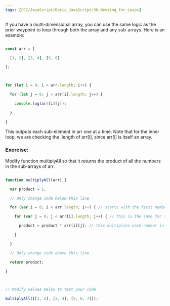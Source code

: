 ```yaml
---
tags: [FCC/JavaScript/Basic_JavaScript/30_Nesting_for_Loops]
---
```

If you have a multi-dimensional array, you can use the same logic as the prior waypoint to loop through both the array and any sub-arrays. Here is an example:

```js

const arr = [

  [1, 2], [3, 4], [5, 6]

];

  

for (let i = 0; i < arr.length; i++) {

  for (let j = 0; j < arr[i].length; j++) {

    console.log(arr[i][j]);

  }

}

```

This outputs each sub-element in arr one at a time. Note that for the inner loop, we are checking the .length of arr[i], since arr[i] is itself an array.

### Exercise:

Modify function multiplyAll so that it returns the product of all the numbers in the sub-arrays of arr.

```js

function multiplyAll(arr) {

  var product = 1;

  // Only change code below this line

  for (var i = 0; i < arr.length; i++) { // starts with the first number in the array and continues to the last number (as it only continues while i is less than the number of items in the array)

    for (var j = 0; j < arr[i].length; j++) { // this is the same for the arrays within the main array. For each number of the array it goes through this.

      product = product * arr[i][j]; // this multiplies each number in each array together, then the totals against each other.

    }

  }

  // Only change code above this line

  return product;

}

  

// Modify values below to test your code

multiplyAll([[1, 2], [3, 4], [5, 6, 7]]);

```
